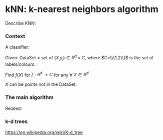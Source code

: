 # kNN: k-nearest neighbors algorithm
Describe KNN:

### Context
A classifier:

Given: DataSet = set of $(X_,y_i) \in R^d\times C$, where $C=\\{1,2\\}$ is the set of labels/colours .

Find $f(X)$ for $f: R^d\rightarrow C$ for any ∀ $X\in R^d$

$X$ can be points not in the DataSet.

### The main algorithm

Related:

### k-d trees
https://en.wikipedia.org/wiki/K-d_tree
